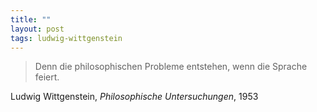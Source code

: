 ```yaml
---
title: ""
layout: post
tags: ludwig-wittgenstein
---
```


> Denn die philosophischen Probleme entstehen, wenn die Sprache feiert.

Ludwig Wittgenstein, _Philosophische Untersuchungen_, 1953
